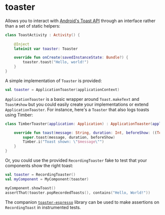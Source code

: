 # toaster

Allows you to interact with [Android's Toast API](https://developer.android.com/guide/topics/ui/notifiers/toasts) through an interface rather than a set of static helpers:

```kotlin
class ToastActivity : Activity() {
    
    @Inject
    lateinit var toaster: Toaster

    override fun onCreate(savedInstanceState: Bundle?) {
        toaster.toast("Hello, world!")
    }
}
```

A simple implementation of `Toaster` is provided:

```kotlin
val toaster = ApplicationToaster(applicationContext)
```

`ApplicationToaster` is a basic wrapper around `Toast.makeText` and `Toast#show` but you could easily create your implementations or extend `ApplicationToaster`. For instance, here's a `Toaster` that also logs toasts using Timber:

```kotlin
class TimberToaster(application: Application) : ApplicationToaster(application) {

    override fun toast(message: String, duration: Int, beforeShow: ((Toast) -> Unit)?) {
        super.toast(message, duration, beforeShow)
        Timber.i("Toast shown: \"$message\"")
    }
}
```

Or, you could use the provided `RecordingToaster` fake to test that your components show the right toast:

```kotlin
val toaster = RecordingToaster()
val myComponent = MyComponent(toaster)

myComponent.showToast()
assertThat(toaster.popRecordedToasts(), contains("Hello, World!"))
```

The companion [`toaster-espresso`](https://github.com/getodk/collect/tree/master/toaster-espresso) library can be used to make assertions on `RecordingToast` in instrumented tests.


